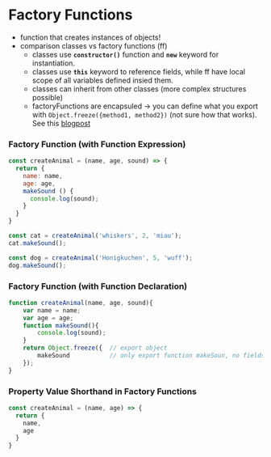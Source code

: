 # Factory Functions

- function that creates instances of objects!
- comparison classes vs factory functions (ff)
  - classes use **`constructor()`** function and **`new`** keyword for instantiation.
  - classes use **`this`** keyword to reference fields, while ff have local scope of all variables defined insied them.
  - classes can inherit from other classes (more complex structures possible)
  - factoryFunctions are encapsuled -> you can define what you export with `Object.freeze({method1, method2})` (not sure how that works). See this [blogpost](https://medium.freecodecamp.org/class-vs-factory-function-exploring-the-way-forward-73258b6a8d15)


### Factory Function (with Function Expression)
```js
const createAnimal = (name, age, sound) => {
  return {
    name: name,
    age: age,
    makeSound () {
      console.log(sound);
    }
  }
}

const cat = createAnimal('whiskers', 2, 'miau');
cat.makeSound();

const dog = createAnimal('Honigkuchen', 5, 'wuff');
dog.makeSound();
```

### Factory Function (with Function Declaration)

```js
function createAnimal(name, age, sound){
    var name = name;
    var age = age;
    function makeSound(){
        console.log(sound); 
    }
    return Object.freeze({  // export object
        makeSound           // only export function makeSoun, no fields!
    });
}
```

### Property Value Shorthand in Factory Functions
```js
const createAnimal = (name, age) => {
  return {
    name,
    age
  }
}
```